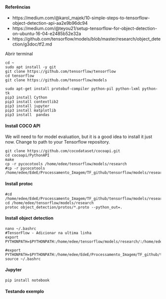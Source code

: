 <h4>Referências</h4>

<ul>
<li>https://medium.com/@karol_majek/10-simple-steps-to-tensorflow-object-detection-api-aa2e9b96dc94</li>
<li>https://medium.com/@teyou21/setup-tensorflow-for-object-detection-on-ubuntu-16-04-e2485b52e32a</li>
<li>https://github.com/tensorflow/models/blob/master/research/object_detection/g3doc/tf2.md</li>
</ul>

<p>Abrir terminal</p>

```
cd ~
sudo apt install -y git
git clone https://github.com/tensorflow/tensorflow
cd tensorflow
git clone https://github.com/tensorflow/models
```
```
sudo apt-get install protobuf-compiler python-pil python-lxml python-tk
pip3 install Cython
pip3 install contextlib2
pip3 install jupyter
pip3 install matplotlib
pip3 install  pandas
```

<h4>Install COCO API</h4>
<p>We will need to for model evaluation, but it is a good idea to install it just now. Change <path_to_tensorflow> to path to your Tensorflow repository.</p>

```
git clone https://github.com/cocodataset/cocoapi.git
cd cocoapi/PythonAPI
make
cp -r pycocotools /home/edee/tensorflow/models/research
#cp -r pycocotools /home/edee/EdeE/Processamento_Imagem/TF_github/tensorflow/models/research/
```

<h4>Install protoc</h4>

```
#cd /home/edee/EdeE/Processamento_Imagem/TF_github/tensorflow/models/research
cd /home/edee/tensorflow/models/research
protoc object_detection/protos/*.proto --python_out=.

```

<h4>Install object detection</h4>

```
nano ~/.bashrc
#TensorFlow - Adicionar na ultima linha
export PYTHONPATH=$PYTHONPATH:/home/edee/tensorflow/models/research/:/home/edee/tensorflow/models/research/slim

#export PYTHONPATH=$PYTHONPATH:/home/edee/EdeE/Processamento_Imagem/TF_github/tensorflow/models/research/:/home/edee/EdeE/Processamento_Imagem/TF_github/tensorflow/models/research/slim
source ~/.bashrc
```

<h4>Jupyter</h4>

```
pip install notebook
```

<h4>Testando exemplo</h4>


